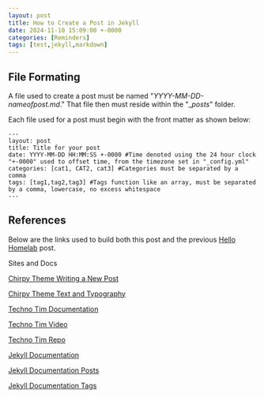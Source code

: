 ```yaml
---
layout: post
title: How to Create a Post in Jekyll
date: 2024-11-10 15:09:00 +-0000
categories: [Reminders]
tags: [test,jekyll,markdown]
---
```


## File Formating

A file used to create a post must be named "_YYYY-MM-DD-nameofpost.md_."
That file then must reside within the "__posts_" folder.

Each file used for a post must begin with the front matter as shown below:

```
---
layout: post
title: Title for your post
date: YYYY-MM-DD HH:MM:SS +-0000 #Time denoted using the 24 hour clock "+-0000" used to offset time, from the timezone set in "_config.yml"
categories: [cat1, CAT2, cat3] #Categories must be separated by a comma
tags: [tag1,tag2,tag3] #Tags function like an array, must be separated by a comma, lowercase, no excess whitespace
---
```

## References

Below are the links used to build both this post and the previous [Hello Homelab](/_posts/2024-11-10-helloworld.md) post.

Sites and Docs

[Chirpy Theme Writing a New Post](https://chirpy.cotes.page/posts/write-a-new-post/#table-of-contents)

[Chirpy Theme Text and Typography](https://chirpy.cotes.page/posts/text-and-typography/)

[Techno Tim Documentation](https://technotim.live/posts/jekyll-docs-site/)

[Techno Tim Video](https://www.youtube.com/watch?v=F8iOU1ci19Q)

[Techno Tim Repo](https://github.com/techno-tim/techno-tim.github.io)

[Jekyll Documentation](https://jekyllrb.com/)

[Jekyll Documentation Posts](https://jekyllrb.com/docs/posts/)

[Jekyll Documentation Tags](https://jekyllrb.com/docs/liquid/tags/#linking-to-posts)

